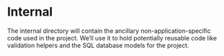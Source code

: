 # Internal

The internal directory will contain the ancillary non-application-specific code used in
the project. We’ll use it to hold potentially reusable code like validation helpers and the
SQL database models for the project.
